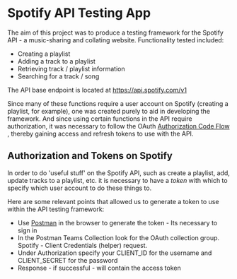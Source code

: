 # Spotify API Testing App

The aim of this project was to produce a testing framework for the Spotify API - a music-sharing and collating website. Functionality tested included:

- Creating a playlist
- Adding a track to a playlist
- Retrieving track / playlist information
- Searching for a track / song

The API base endpoint is located at https://api.spotify.com/v1

Since many of these functions require a user account on Spotify (creating a playlist, for example), one was created purely to aid in developing the framework. And since using certain functions in the API require authorization, it was necessary to follow the OAuth [Authorization Code Flow](https://developer.spotify.com/documentation/general/guides/authorization/code-flow/) , thereby gaining access and refresh tokens to use with the API.

## Authorization and  Tokens on Spotify

In order to do 'useful stuff' on the Spotify API, such as create a playlist, add, update tracks to a playlist, etc. it is necessary to have a _token_ with which to specify which user account to do these things to.

Here are some relevant points that allowed us to generate a token to use within the API testing framework:

- Use [Postman](https://www.postman.com/postman/workspace/postman-team-collections/collection/1559645-e1dfc9cb-3de7-4a73-82cd-602334bae284?ctx=documentation) in the browser to generate the token - Its necessary to sign in
- In the Postman Teams Collection look for the OAuth collection group. Spotify - Client Credentials (helper) request.
- Under Authorization specify your CLIENT_ID for the username and CLIENT_SECRET for the password
- Response - if successful - will contain the access token

